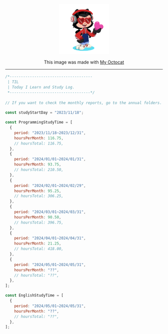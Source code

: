 <div align="center">

<img width="160" src="assets/octcat.png" alt="TIL" />

This image was made with [My Octocat](https://myoctocat.com/)
</div>

---

```javascript
/*-------------------------------------
 | TIL
 | Today I Learn and Study Log.
 *------------------------------------*/

// If you want to check the monthly reports, go to the annual folders.
```

```javascript
const studyStartDay = "2023/11/18";
```

```javascript
const ProgrammingStudyTime = [
  {
    period: "2023/11/18~2023/12/31",
    hoursPerMonth: 116.75,
    // hoursTotal: 116.75,
  },
  {
    period: "2024/01/01~2024/01/31",
    hoursPerMonth: 93.75,
    // hoursTotal: 210.50,
  },
  {
    period: "2024/02/01~2024/02/29",
    hoursPerMonth: 95.25,
    // hoursTotal: 306.25,
  },
  {
    period: "2024/03/01~2024/03/31",
    hoursPerMonth: 90.50,
    // hoursTotal: 396.75,
  },
  {
    period: "2024/04/01~2024/04/31",
    hoursPerMonth: 21.25,
    // hoursTotal: 418.00,
  },
  {
    period: "2024/05/01~2024/05/31",
    hoursPerMonth: "??",
    // hoursTotal: "??",
  },
];
```

```javascript
const EnglishStudyTime = [
  {
    period: "2024/05/01~2024/05/31",
    hoursPerMonth: "??",
    // hoursTotal: "??",
  },
];
```

